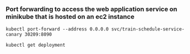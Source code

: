 ### Port forwarding to access the web application service on minikube that is hosted on an ec2 instance

```
kubectl port-forward --address 0.0.0.0 svc/train-schedule-service-canary 30209:8090
```

```
kubectl get deployment
```
